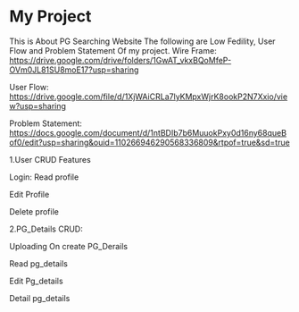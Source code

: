 # 



<h1> My Project </h1>

This is About PG Searching Website
The following are Low Fedility, User Flow and Problem Statement Of my project.
  Wire Frame: https://drive.google.com/drive/folders/1GwAT_vkxBQoMfeP-OVm0JL81SU8moE17?usp=sharing
  
  User Flow: https://drive.google.com/file/d/1XjWAiCRLa7lyKMpxWjrK8ookP2N7Xxio/view?usp=sharing
  
  Problem Statement:  https://docs.google.com/document/d/1ntBDIb7b6MuuokPxy0d16ny68queBof0/edit?usp=sharing&ouid=110266946290568336809&rtpof=true&sd=true

 1.User CRUD Features

  Login:
  Read profile
  
  Edit Profile
  
  Delete profile
  

  2.PG_Details CRUD:
  
  Uploading On create  PG_Derails
  
  Read pg_details
  
  Edit Pg_details
  
  Detail pg_details

